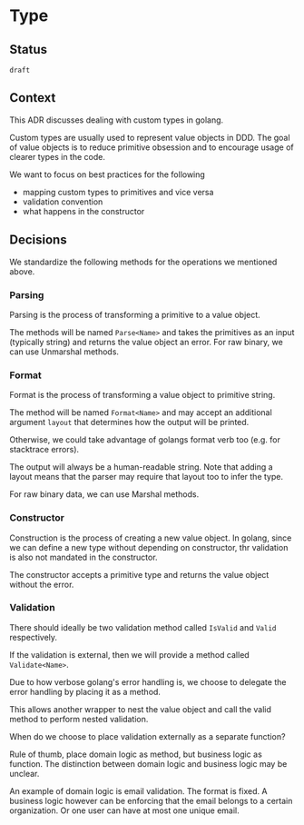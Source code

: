 # Type

## Status

`draft`

## Context


This ADR discusses dealing with custom types in golang.

Custom types are usually used to represent value objects in DDD. The goal of value objects is to reduce primitive obsession and to encourage usage of clearer types in the code.

We want to focus on best practices for the following 
- mapping custom types to primitives and vice versa
- validation convention
- what happens in the constructor

## Decisions

We standardize the following methods for the operations we mentioned above.


### Parsing

Parsing is the process of transforming a primitive to a value object.

The methods will be named `Parse<Name>` and takes the primitives as an input (typically string) and returns the value object an error.
For raw binary, we can use Unmarshal methods.

### Format

Format is the process of transforming a value object to primitive string.

The method will be named `Format<Name>` and may accept an additional argument `layout` that determines how the output will be printed.

Otherwise, we could take advantage of golangs format verb too (e.g. for stacktrace errors).

The output will always be a human-readable string. Note that adding a layout means that the parser may require that layout too to infer the type.

For raw binary data, we can use Marshal methods.

### Constructor

Construction is the process of creating a new value object. In golang, since we can define a new type without depending on constructor, thr validation is also not mandated in the constructor.

The constructor accepts a primitive type and returns the value object without the error. 


### Validation

There should ideally be two validation method called `IsValid` and `Valid` respectively.

If the validation is external, then we will provide a method called `Validate<Name>`.

Due to how verbose golang's error handling is, we choose to delegate the error handling by placing it as a method.

This allows another wrapper to nest the value object and call the valid method to perform nested validation.

When do we choose to place validation externally as a separate function?

Rule of thumb, place domain logic as method, but business logic as function. The distinction between domain logic and business logic may be unclear.

An example of domain logic is email validation. The format is fixed. A business logic however can be enforcing that the email belongs to a certain organization.
Or one user can have at most one unique email.

